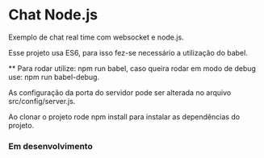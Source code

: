 # Chat Node.js

Exemplo de chat real time com websocket e node.js.

Esse projeto usa ES6, para isso fez-se necessário a utilização do babel.

** Para rodar utilize: npm run babel, caso queira rodar em modo de debug use: npm run babel-debug.

As configuração da porta do servidor pode ser alterada no arquivo src/config/server.js.

Ao clonar o projeto rode npm install para instalar as dependências do projeto.

### Em desenvolvimento